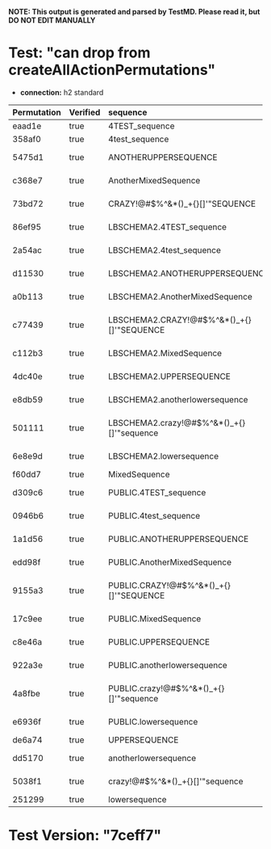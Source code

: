 **NOTE: This output is generated and parsed by TestMD. Please read it, but DO NOT EDIT MANUALLY**

# Test: "can drop from createAllActionPermutations" #

- **connection:** h2 standard

| Permutation | Verified | sequence                                   | OPERATIONS
| :---------- | :------- | :----------------------------------------- | :------
| eaad1e      | true     | 4TEST_sequence                             | **plan**: DROP SEQUENCE "4TEST_sequence"
| 358af0      | true     | 4test_sequence                             | **plan**: DROP SEQUENCE "4test_sequence"
| 5475d1      | true     | ANOTHERUPPERSEQUENCE                       | **plan**: DROP SEQUENCE "ANOTHERUPPERSEQUENCE"
| c368e7      | true     | AnotherMixedSequence                       | **plan**: DROP SEQUENCE "AnotherMixedSequence"
| 73bd72      | true     | CRAZY!@#\$%^&*()_+{}[]'"SEQUENCE           | **plan**: DROP SEQUENCE "CRAZY!@#\$%^&*()_+{}[]'""SEQUENCE"
| 86ef95      | true     | LBSCHEMA2.4TEST_sequence                   | **plan**: DROP SEQUENCE "LBSCHEMA2"."4TEST_sequence"
| 2a54ac      | true     | LBSCHEMA2.4test_sequence                   | **plan**: DROP SEQUENCE "LBSCHEMA2"."4test_sequence"
| d11530      | true     | LBSCHEMA2.ANOTHERUPPERSEQUENCE             | **plan**: DROP SEQUENCE "LBSCHEMA2"."ANOTHERUPPERSEQUENCE"
| a0b113      | true     | LBSCHEMA2.AnotherMixedSequence             | **plan**: DROP SEQUENCE "LBSCHEMA2"."AnotherMixedSequence"
| c77439      | true     | LBSCHEMA2.CRAZY!@#\$%^&*()_+{}[]'"SEQUENCE | **plan**: DROP SEQUENCE "LBSCHEMA2"."CRAZY!@#\$%^&*()_+{}[]'""SEQUENCE"
| c112b3      | true     | LBSCHEMA2.MixedSequence                    | **plan**: DROP SEQUENCE "LBSCHEMA2"."MixedSequence"
| 4dc40e      | true     | LBSCHEMA2.UPPERSEQUENCE                    | **plan**: DROP SEQUENCE "LBSCHEMA2"."UPPERSEQUENCE"
| e8db59      | true     | LBSCHEMA2.anotherlowersequence             | **plan**: DROP SEQUENCE "LBSCHEMA2"."anotherlowersequence"
| 501111      | true     | LBSCHEMA2.crazy!@#\$%^&*()_+{}[]'"sequence | **plan**: DROP SEQUENCE "LBSCHEMA2"."crazy!@#\$%^&*()_+{}[]'""sequence"
| 6e8e9d      | true     | LBSCHEMA2.lowersequence                    | **plan**: DROP SEQUENCE "LBSCHEMA2"."lowersequence"
| f60dd7      | true     | MixedSequence                              | **plan**: DROP SEQUENCE "MixedSequence"
| d309c6      | true     | PUBLIC.4TEST_sequence                      | **plan**: DROP SEQUENCE "PUBLIC"."4TEST_sequence"
| 0946b6      | true     | PUBLIC.4test_sequence                      | **plan**: DROP SEQUENCE "PUBLIC"."4test_sequence"
| 1a1d56      | true     | PUBLIC.ANOTHERUPPERSEQUENCE                | **plan**: DROP SEQUENCE "PUBLIC"."ANOTHERUPPERSEQUENCE"
| edd98f      | true     | PUBLIC.AnotherMixedSequence                | **plan**: DROP SEQUENCE "PUBLIC"."AnotherMixedSequence"
| 9155a3      | true     | PUBLIC.CRAZY!@#\$%^&*()_+{}[]'"SEQUENCE    | **plan**: DROP SEQUENCE "PUBLIC"."CRAZY!@#\$%^&*()_+{}[]'""SEQUENCE"
| 17c9ee      | true     | PUBLIC.MixedSequence                       | **plan**: DROP SEQUENCE "PUBLIC"."MixedSequence"
| c8e46a      | true     | PUBLIC.UPPERSEQUENCE                       | **plan**: DROP SEQUENCE "PUBLIC"."UPPERSEQUENCE"
| 922a3e      | true     | PUBLIC.anotherlowersequence                | **plan**: DROP SEQUENCE "PUBLIC"."anotherlowersequence"
| 4a8fbe      | true     | PUBLIC.crazy!@#\$%^&*()_+{}[]'"sequence    | **plan**: DROP SEQUENCE "PUBLIC"."crazy!@#\$%^&*()_+{}[]'""sequence"
| e6936f      | true     | PUBLIC.lowersequence                       | **plan**: DROP SEQUENCE "PUBLIC"."lowersequence"
| de6a74      | true     | UPPERSEQUENCE                              | **plan**: DROP SEQUENCE "UPPERSEQUENCE"
| dd5170      | true     | anotherlowersequence                       | **plan**: DROP SEQUENCE "anotherlowersequence"
| 5038f1      | true     | crazy!@#\$%^&*()_+{}[]'"sequence           | **plan**: DROP SEQUENCE "crazy!@#\$%^&*()_+{}[]'""sequence"
| 251299      | true     | lowersequence                              | **plan**: DROP SEQUENCE "lowersequence"

# Test Version: "7ceff7" #